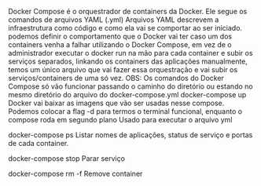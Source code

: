 Docker Compose é o orquestrador de containers da Docker.
Ele segue os comandos de arquivos YAML (.yml)
Arquivos YAML descrevem a infraestrutura como código e como ela vai se comportar ao ser iniciado.
podemos definir o comportamento que o Docker vai ter caso um dos containers venha a falhar
utilizando o Docker Compose, em vez de o administrador executar o docker run na mão para cada container e subir os serviços separados, linkando os containers das aplicações manualmente, temos um único arquivo que vai fazer essa orquestração e vai subir os serviços/containers de uma só vez. 
OBS: Os comandos do Docker Compose só vão funcionar passando o caminho do diretório ou estando no mesmo diretório do arquivo do docker-compose.yml
docker-compose up
Docker vai baixar as imagens que vão ser usadas nesse compose.
Podemos colocar a flag -d para termos o terminal funcional, enquanto o compose roda em segundo plano
Usado para executar o arquivo yml

docker-compose ps
Listar nomes de aplicações, status de serviço e portas de cada container.

docker-compose stop
Parar serviço

docker-compose rm -f
Remove container